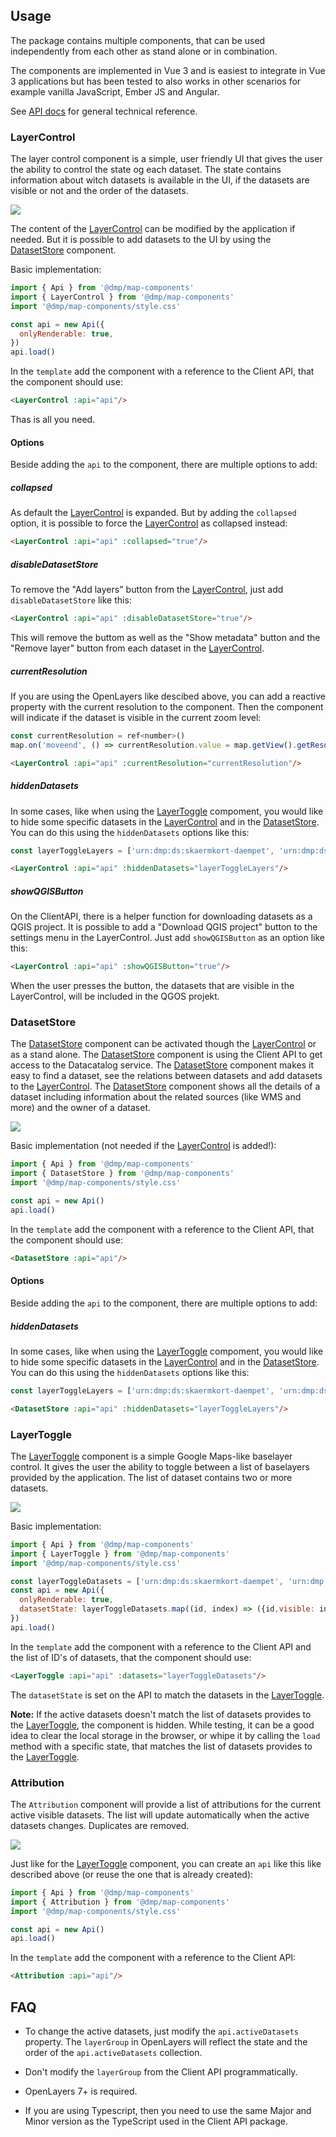 ## Usage

The package contains multiple components, that can be used independently from each other as stand alone or in combination. 

The components are implemented in Vue 3 and is easiest to integrate in Vue 3 applications but has been tested to also works in other scenarios for example vanilla JavaScript, Ember JS and Angular.

See [API docs](https://npmdoc.miljoeportal.dk/map-components/) for general technical reference.

### LayerControl

The layer control component is a simple, user friendly UI that gives the user the ability to control the state og each dataset. The state contains information about witch datasets is available in the UI, if the datasets are visible or not and the order of the datasets.

<img src="layer-control.png">

The content of the [LayerControl](#layercontrol) can be modified by the application if needed. But it is possible to add datasets to the UI by using the [DatasetStore](#datasetstore) component.

Basic implementation:
```javascript
import { Api } from '@dmp/map-components'
import { LayerControl } from '@dmp/map-components'
import '@dmp/map-components/style.css'

const api = new Api({
  onlyRenderable: true,
})
api.load()
```

In the `template` add the component with a reference to the Client API, that the component should use:
```html
<LayerControl :api="api"/>
```

Thas is all you need.

#### Options

Beside adding the `api` to the component, there are multiple options to add:

##### collapsed

As default the [LayerControl](#layercontrol) is expanded. But by adding the `collapsed` option, it is possible to force the [LayerControl](#layercontrol) as collapsed instead:

```html
<LayerControl :api="api" :collapsed="true"/>
```

##### disableDatasetStore

To remove the "Add layers" button from the [LayerControl](#layercontrol), just add `disableDatasetStore` like this:

```html
<LayerControl :api="api" :disableDatasetStore="true"/>
```

This will remove the buttom as well as the "Show metadata" button and the "Remove layer" button from each dataset in the [LayerControl](#layercontrol).

##### currentResolution

If you are using the OpenLayers like descibed above, you can add a reactive property with the current resolution to the component. Then the component will indicate if the dataset is visible in the current zoom level:
```javascript
const currentResolution = ref<number>()
map.on('moveend', () => currentResolution.value = map.getView().getResolution())
```

```html
<LayerControl :api="api" :currentResolution="currentResolution"/>
```

##### hiddenDatasets

In some cases, like when using the [LayerToggle](#layertoggle) compoment, you would like to hide some specific datasets in the [LayerControl](#layercontrol) and in the [DatasetStore](#datasetstore). You can do this using the `hiddenDatasets` options like this:

```javascript
const layerToggleLayers = ['urn:dmp:ds:skaermkort-daempet', 'urn:dmp:ds:ortofoto-foraar-nyeste-tilgaengelige']
```

```html
<LayerControl :api="api" :hiddenDatasets="layerToggleLayers"/>
```

##### showQGISButton

On the ClientAPI, there is a helper function for downloading datasets as a QGIS project. It is possible to add a "Download QGIS project" button to the settings menu in the LayerControl. Just add `showQGISButton` as an option like this:

```html
<LayerControl :api="api" :showQGISButton="true"/>
```

When the user presses the button, the datasets that are visible in the LayerControl, will be included in the QGOS projekt.

### DatasetStore

The [DatasetStore](#datasetstore) component can be activated though the [LayerControl](#layercontrol) or as a stand alone. The [DatasetStore](#datasetstore) component is using the Client API to get access to the Datacatalog service. The [DatasetStore](#datasetstore) component makes it easy to find a dataset, see the relations between datasets and add datasets to the [LayerControl](#layercontrol). The [DatasetStore](#datasetstore) component shows all the details of a dataset including information about the related sources (like WMS and more) and the owner of a dataset.

<img src="data-store.png">

Basic implementation (not needed if the [LayerControl](#layercontrol) is added!):
```javascript
import { Api } from '@dmp/map-components'
import { DatasetStore } from '@dmp/map-components'
import '@dmp/map-components/style.css'

const api = new Api()
api.load()
```

In the `template` add the component with a reference to the Client API, that the component should use:
```html
<DatasetStore :api="api"/>
```

#### Options

Beside adding the `api` to the component, there are multiple options to add:

##### hiddenDatasets

In some cases, like when using the [LayerToggle](#layertoggle) compoment, you would like to hide some specific datasets in the [LayerControl](#layercontrol) and in the [DatasetStore](#datasetstore). You can do this using the `hiddenDatasets` options like this:

```javascript
const layerToggleLayers = ['urn:dmp:ds:skaermkort-daempet', 'urn:dmp:ds:ortofoto-foraar-nyeste-tilgaengelige']
```

```html
<DatasetStore :api="api" :hiddenDatasets="layerToggleLayers"/>
```


### LayerToggle

The [LayerToggle](#layertoggle) component is a simple Google Maps-like baselayer control. It gives the user the ability to toggle between a list of baselayers provided by the application. The list of dataset contains two or more datasets.

<img src="layer-toggle.png">

Basic implementation:
```javascript
import { Api } from '@dmp/map-components'
import { LayerToggle } from '@dmp/map-components'
import '@dmp/map-components/style.css'

const layerToggleDatasets = ['urn:dmp:ds:skaermkort-daempet', 'urn:dmp:ds:ortofoto-foraar-nyeste-tilgaengelige']
const api = new Api({
  onlyRenderable: true,
  datasetState: layerToggleDatasets.map((id, index) => ({id,visible: index===0,opacity:1})),
})
api.load()
```

In the `template` add the component with a reference to the Client API and the list of ID's of datasets, that the component should use:
```html
<LayerToggle :api="api" :datasets="layerToggleDatasets"/>
```

The `datasetState` is set on the API to match the datasets in the [LayerToggle](#layertoggle). 

**Note:** If the active datasets doesn't match the list of datasets provides to the [LayerToggle](#layertoggle), the component is hidden. While testing, it can be a good idea to clear the local storage in the browser, or whipe it by calling the `load` method with a specific state, that matches the list of datasets provides to the [LayerToggle](#layertoggle).

### Attribution

The `Attribution` component will provide a list of attributions for the current active visible datasets. The list will update automatically when the active datasets changes. Duplicates are removed. 

<img src="attribution.png">

Just like for the [LayerToggle](#layertoggle) component, you can create an `api` like this like described above (or reuse the one that is already created):
```javascript
import { Api } from '@dmp/map-components'
import { Attribution } from '@dmp/map-components'
import '@dmp/map-components/style.css'

const api = new Api()
api.load()
```

In the `template` add the component with a reference to the Client API:
```html
<Attribution :api="api"/>
```

## FAQ

- To change the active datasets, just modify the `api.activeDatasets` property. The `layerGroup` in OpenLayers will reflect the state and the order of the `api.activeDatasets` collection.

- Don't modify the `layerGroup` from the Client API programmatically.

- OpenLayers 7+ is required.

- If you are using Typescript, then you need to use the same Major and Minor version as the TypeScript used in the Client API package.
